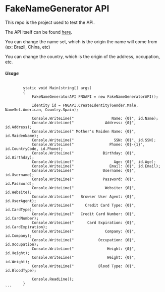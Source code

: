 # FakeNameGenerator API

This repo is the project used to test the API.

The API itself can be found [here](https://github.com/regnatmalum/FakeNameGenerator/blob/master/FakeNameGenerator/FakeNameGenerator.cs).

You can change the name set, which is the origin the name will come from (ex: Brazil, China, etc)

You can change the country, which is the origin of the address, occupation, etc.

###### **Usage**
````
        static void Main(string[] args)
        {
            FakeNameGeneratorAPI FNGAPI = new FakeNameGeneratorAPI();

            Identity id = FNGAPI.CreateIdentity(Gender.Male, NameSet.American, Country.Spain);

            Console.WriteLine("                 Name: {0}", id.Name);
            Console.WriteLine("              Address: {0}", id.Address);
            Console.WriteLine(" Mother's Maiden Name: {0}", id.MaidenName);
            Console.WriteLine("                  SSN: {0}", id.SSN);
            Console.WriteLine("                Phone: {0}-{1}", id.CountryCode, id.Phone);
            Console.WriteLine("             Birthday: {0}", id.Birthday);
            Console.WriteLine("                  Age: {0}", id.Age);
            Console.WriteLine("                Email: {0}", id.Email);
            Console.WriteLine("             Username: {0}", id.Username);
            Console.WriteLine("             Password: {0}", id.Password);
            Console.WriteLine("              Website: {0}", id.Website);
            Console.WriteLine("   Browser User Agent: {0}", id.UserAgent);
            Console.WriteLine("     Credit Card Type: {0}", id.CardType);
            Console.WriteLine("   Credit Card Number: {0}", id.CardNumber);
            Console.WriteLine("      Card Expiration: {0}", id.CardExpiration);
            Console.WriteLine("              Company: {0}", id.Company);
            Console.WriteLine("           Occupation: {0}", id.Occupation);
            Console.WriteLine("               Height: {0}", id.Height);
            Console.WriteLine("               Weight: {0}", id.Weight);
            Console.WriteLine("           Blood Type: {0}", id.BloodType);

            Console.ReadLine();
        }
```
